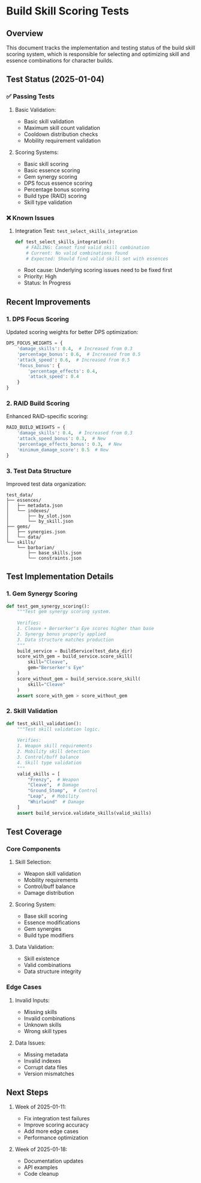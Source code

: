 # Build Skill Scoring Tests

## Overview

This document tracks the implementation and testing status of the build skill scoring system, which is responsible for selecting and optimizing skill and essence combinations for character builds.

## Test Status (2025-01-04)

### ✅ Passing Tests

1. Basic Validation:
   - Basic skill validation
   - Maximum skill count validation
   - Cooldown distribution checks
   - Mobility requirement validation

2. Scoring Systems:
   - Basic skill scoring
   - Basic essence scoring
   - Gem synergy scoring
   - DPS focus essence scoring
   - Percentage bonus scoring
   - Build type (RAID) scoring
   - Skill type validation

### ❌ Known Issues

1. Integration Test: `test_select_skills_integration`
   ```python
   def test_select_skills_integration():
       # FAILING: Cannot find valid skill combination
       # Current: No valid combinations found
       # Expected: Should find valid skill set with essences
   ```
   - Root cause: Underlying scoring issues need to be fixed first
   - Priority: High
   - Status: In Progress

## Recent Improvements

### 1. DPS Focus Scoring
Updated scoring weights for better DPS optimization:
```python
DPS_FOCUS_WEIGHTS = {
    'damage_skills': 0.4,  # Increased from 0.3
    'percentage_bonus': 0.6,  # Increased from 0.5
    'attack_speed': 0.6,  # Increased from 0.5
    'focus_bonus': {
        'percentage_effects': 0.4,
        'attack_speed': 0.4
    }
}
```

### 2. RAID Build Scoring
Enhanced RAID-specific scoring:
```python
RAID_BUILD_WEIGHTS = {
    'damage_skills': 0.4,  # Increased from 0.3
    'attack_speed_bonus': 0.3,  # New
    'percentage_effects_bonus': 0.3,  # New
    'minimum_damage_score': 0.5  # New
}
```

### 3. Test Data Structure
Improved test data organization:
```
test_data/
├── essences/
│   ├── metadata.json
│   └── indexes/
│       ├── by_slot.json
│       └── by_skill.json
├── gems/
│   ├── synergies.json
│   └── data/
└── skills/
    └── barbarian/
        ├── base_skills.json
        └── constraints.json
```

## Test Implementation Details

### 1. Gem Synergy Scoring
```python
def test_gem_synergy_scoring():
    """Test gem synergy scoring system.
    
    Verifies:
    1. Cleave + Berserker's Eye scores higher than base
    2. Synergy bonus properly applied
    3. Data structure matches production
    """
    build_service = BuildService(test_data_dir)
    score_with_gem = build_service.score_skill(
        skill="Cleave",
        gem="Berserker's Eye"
    )
    score_without_gem = build_service.score_skill(
        skill="Cleave"
    )
    assert score_with_gem > score_without_gem
```

### 2. Skill Validation
```python
def test_skill_validation():
    """Test skill validation logic.
    
    Verifies:
    1. Weapon skill requirements
    2. Mobility skill detection
    3. Control/buff balance
    4. Skill type validation
    """
    valid_skills = [
        "Frenzy",  # Weapon
        "Cleave",  # Damage
        "Ground_Stomp",  # Control
        "Leap",  # Mobility
        "Whirlwind"  # Damage
    ]
    assert build_service.validate_skills(valid_skills)
```

## Test Coverage

### Core Components
1. Skill Selection:
   - Weapon skill validation
   - Mobility requirements
   - Control/buff balance
   - Damage distribution

2. Scoring System:
   - Base skill scoring
   - Essence modifications
   - Gem synergies
   - Build type modifiers

3. Data Validation:
   - Skill existence
   - Valid combinations
   - Data structure integrity

### Edge Cases
1. Invalid Inputs:
   - Missing skills
   - Invalid combinations
   - Unknown skills
   - Wrong skill types

2. Data Issues:
   - Missing metadata
   - Invalid indexes
   - Corrupt data files
   - Version mismatches

## Next Steps

1. Week of 2025-01-11:
   - Fix integration test failures
   - Improve scoring accuracy
   - Add more edge cases
   - Performance optimization

2. Week of 2025-01-18:
   - Documentation updates
   - API examples
   - Code cleanup
